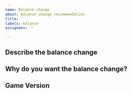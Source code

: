 ```yaml
---
name: Balance change
about: Balance change recommendation
title: ''
labels: balance
assignees: ''

---
```


## Describe the balance change


## Why do you want the balance change?


## Game Version
